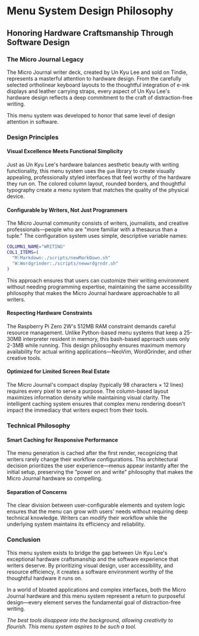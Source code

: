 # Menu System Design Philosophy
## Honoring Hardware Craftsmanship Through Software Design

### The Micro Journal Legacy

The Micro Journal writer deck, created by Un Kyu Lee and sold on Tindie, represents a masterful attention to hardware design. From the carefully selected ortholinear keyboard layouts to the thoughtful integration of e-ink displays and leather carrying straps, every aspect of Un Kyu Lee's hardware design reflects a deep commitment to the craft of distraction-free writing.

This menu system was developed to honor that same level of design attention in software.

### Design Principles

#### **Visual Excellence Meets Functional Simplicity**
Just as Un Kyu Lee's hardware balances aesthetic beauty with writing functionality, this menu system uses the `gum` library to create visually appealing, professionally styled interfaces that feel worthy of the hardware they run on. The colored column layout, rounded borders, and thoughtful typography create a menu system that matches the quality of the physical device.

#### **Configurable by Writers, Not Just Programmers**
The Micro Journal community consists of writers, journalists, and creative professionals—people who are "more familiar with a thesaurus than a tuple." The configuration system uses simple, descriptive variable names:

```bash
COLUMN1_NAME="WRITING"
COL1_ITEMS=(
  "M:Markdown:./scripts/newMarkDown.sh"
  "W:Wordgrinder:./scripts/newwrdgrndr.sh"
)
```

This approach ensures that users can customize their writing environment without needing programming expertise, maintaining the same accessibility philosophy that makes the Micro Journal hardware approachable to all writers.

#### **Respecting Hardware Constraints**
The Raspberry Pi Zero 2W's 512MB RAM constraint demands careful resource management. Unlike Python-based menu systems that keep a 25-30MB interpreter resident in memory, this bash-based approach uses only 2-3MB while running. This design philosophy ensures maximum memory availability for actual writing applications—NeoVim, WordGrinder, and other creative tools.

#### **Optimized for Limited Screen Real Estate**
The Micro Journal's compact display (typically 98 characters × 12 lines) requires every pixel to serve a purpose. The column-based layout maximizes information density while maintaining visual clarity. The intelligent caching system ensures that complex menu rendering doesn't impact the immediacy that writers expect from their tools.

### Technical Philosophy

#### **Smart Caching for Responsive Performance**
The menu generation is cached after the first render, recognizing that writers rarely change their workflow configurations. This architectural decision prioritizes the user experience—menus appear instantly after the initial setup, preserving the "power on and write" philosophy that makes the Micro Journal hardware so compelling.

#### **Separation of Concerns**
The clear division between user-configurable elements and system logic ensures that the menu can grow with users' needs without requiring deep technical knowledge. Writers can modify their workflow while the underlying system maintains its efficiency and reliability.

### Conclusion

This menu system exists to bridge the gap between Un Kyu Lee's exceptional hardware craftsmanship and the software experience that writers deserve. By prioritizing visual design, user accessibility, and resource efficiency, it creates a software environment worthy of the thoughtful hardware it runs on.

In a world of bloated applications and complex interfaces, both the Micro Journal hardware and this menu system represent a return to purposeful design—every element serves the fundamental goal of distraction-free writing.

*The best tools disappear into the background, allowing creativity to flourish. This menu system aspires to be such a tool.*